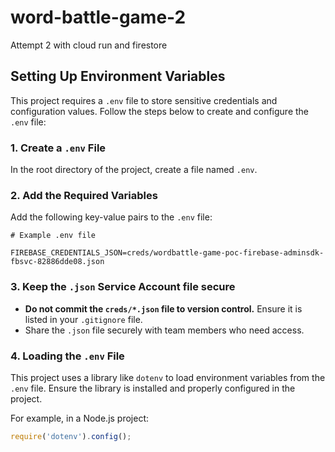 # word-battle-game-2
Attempt 2 with cloud run and firestore

## Setting Up Environment Variables

This project requires a `.env` file to store sensitive credentials and configuration values. Follow the steps below to create and configure the `.env` file:

### 1. Create a `.env` File
In the root directory of the project, create a file named `.env`.

### 2. Add the Required Variables
Add the following key-value pairs to the `.env` file:

```
# Example .env file

FIREBASE_CREDENTIALS_JSON=creds/wordbattle-game-poc-firebase-adminsdk-fbsvc-82886dde08.json
```

### 3. Keep the `.json` Service Account file secure
- **Do not commit the `creds/*.json` file to version control.** Ensure it is listed in your `.gitignore` file.
- Share the `.json` file securely with team members who need access.

### 4. Loading the `.env` File
This project uses a library like `dotenv` to load environment variables from the `.env` file. Ensure the library is installed and properly configured in the project.

For example, in a Node.js project:
```javascript
require('dotenv').config();
```
